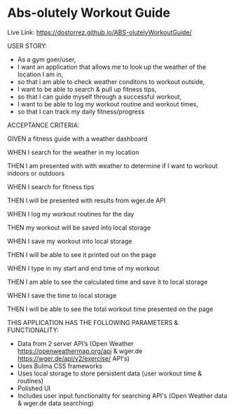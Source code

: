 # Abs-olutely Workout Guide

Live Link: https://dostorrez.github.io/ABS-olutelyWorkoutGuide/

USER STORY:

- As a gym goer/user,
- I want an application that allows me to look up the weather of the location I am in,
- so that i am able to check weather conditons to workout outside,
- I want to be able to search & pull up fitness tips,
- so that I can guide myself through a successful workout,
- I want to be able to log my workout routine and workout times,
- so that I can track my daily fitness/progress

ACCEPTANCE CRITERIA:

GIVEN a fitness guide with a weather dashboard

WHEN I search for the weather in my location

THEN I am presented with with weather to determine if I want to workout indoors or outdoors

WHEN I search for fitness tips

THEN I will be presented with results from wger.de API

WHEN I log my workout routines for the day

THEN my workout will be saved into local storage

WHEN I save my workout into local storage

THEN I will be able to see it printed out on the page

WHEN I type in my start and end time of my workout

THEN I am able to see the calculated time and save it to local storage

WHEN I save the time to local storage

THEN I will be able to see the total workout time presented on the page

THIS APPLICATION HAS THE FOLLOWING PARAMETERS & FUNCTIONALITY:

   * Data from 2 server API’s (Open Weather https://openweathermap.org/api & wger.de https://wger.de/api/v2/exercise/ API's)
   * Uses Bulma CSS frameworks
   * Uses local storage to store persistent data (user workout time & routines)
   * Polished UI
   * Includes user input functionality for searching API's (Open Weather data & wger.de data searching) 

